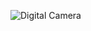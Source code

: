 ![Digital Camera](https://user-images.githubusercontent.com/98962050/154835452-22dac68c-9477-453a-8ab1-5a644a2c3564.jpg)
